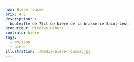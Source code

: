 ```yaml
---
nom: Bière rousse
prix: 4 €
description: >
  bouteille de 75cl de bière de la brasserie Saint-Léon
producteur: Nicolas-Hébert
contrats: biere
tags: 
  - boisson
  - bière
illustration: ./media/biere-rousse.jpg
---
```


